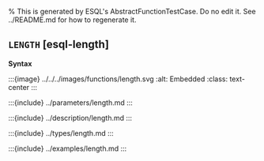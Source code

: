 % This is generated by ESQL's AbstractFunctionTestCase. Do no edit it. See ../README.md for how to regenerate it.

## `LENGTH` [esql-length]

**Syntax**

:::{image} ../../../images/functions/length.svg
:alt: Embedded
:class: text-center
:::


:::{include} ../parameters/length.md
:::

:::{include} ../description/length.md
:::

:::{include} ../types/length.md
:::

:::{include} ../examples/length.md
:::
